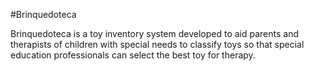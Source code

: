 #Brinquedoteca

Brinquedoteca is a toy inventory system developed to aid parents and therapists of children with special needs 
to classify toys so that special education professionals can select the best toy for therapy. 

